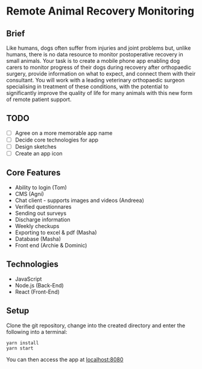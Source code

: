 # Remote Animal Recovery Monitoring

## Brief

Like humans, dogs often suffer from injuries and joint problems but, unlike humans, there is no data resource to monitor postoperative recovery in small animals. Your task is to create a mobile phone app enabling dog carers to monitor progress of their dogs during recovery after orthopaedic surgery, provide information on what to expect, and connect them with their consultant. You will work with a leading veterinary orthopaedic surgeon specialising in treatment of these conditions, with the potential to significantly improve the quality of life for many animals with this new form of remote patient support.

## TODO

- [ ] Agree on a more memorable app name
- [ ] Decide core technologies for app
- [ ] Design sketches
- [ ] Create an app icon

## Core Features
- Ability to login (Tom)
- CMS (Agni)
- Chat client - supports images and videos (Andreea)
- Verified questionnares
- Sending out surveys
- Discharge information
- Weekly checkups
- Exporting to excel & pdf (Masha)
- Database (Masha)
- Front end (Archie & Dominic)

## Technologies
- JavaScript
- Node.js (Back-End)
- React (Front-End)

## Setup
Clone the git repository, change into the created directory and enter the following into a terminal:
```shell
yarn install
yarn start
```
You can then access the app at [localhost:8080](http://localhost:8080)
